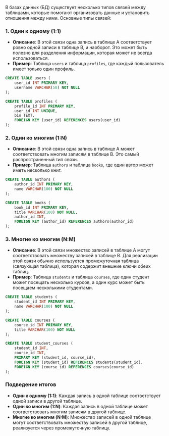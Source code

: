 В базах данных (БД) существует несколько типов связей между таблицами, которые помогают организовать данные и установить отношения между ними. Основные типы связей:

### 1. Один к одному (1:1)

- **Описание**: В этой связи одна запись в таблице A соответствует ровно одной записи в таблице B, и наоборот. Это может быть полезно для разделения информации, которая может не всегда использоваться.
- **Пример**: Таблица `users` и таблица `profiles`, где каждый пользователь имеет только один профиль.

```sql
CREATE TABLE users (
    user_id INT PRIMARY KEY,
    username VARCHAR(50) NOT NULL
);

CREATE TABLE profiles (
    profile_id INT PRIMARY KEY,
    user_id INT UNIQUE,
    bio TEXT,
    FOREIGN KEY (user_id) REFERENCES users(user_id)
);
```

### 2. Один ко многим (1:N)

- **Описание**: В этой связи одна запись в таблице A может соответствовать многим записям в таблице B. Это самый распространенный тип связи.
- **Пример**: Таблица `authors` и таблица `books`, где один автор может иметь несколько книг.

```sql
CREATE TABLE authors (
    author_id INT PRIMARY KEY,
    name VARCHAR(100) NOT NULL
);

CREATE TABLE books (
    book_id INT PRIMARY KEY,
    title VARCHAR(100) NOT NULL,
    author_id INT,
    FOREIGN KEY (author_id) REFERENCES authors(author_id)
);
```

### 3. Многие ко многим (N:M)

- **Описание**: В этой связи множество записей в таблице A могут соответствовать множеству записей в таблице B. Для реализации этой связи обычно используется промежуточная таблица (связующая таблица), которая содержит внешние ключи обеих таблиц.
- **Пример**: Таблица `students` и таблица `courses`, где один студент может посещать несколько курсов, а один курс может быть посещаем несколькими студентами.

```sql
CREATE TABLE students (
    student_id INT PRIMARY KEY,
    name VARCHAR(100) NOT NULL
);

CREATE TABLE courses (
    course_id INT PRIMARY KEY,
    title VARCHAR(100) NOT NULL
);

CREATE TABLE student_courses (
    student_id INT,
    course_id INT,
    PRIMARY KEY (student_id, course_id),
    FOREIGN KEY (student_id) REFERENCES students(student_id),
    FOREIGN KEY (course_id) REFERENCES courses(course_id)
);
```

### Подведение итогов

- **Один к одному (1:1)**: Каждая запись в одной таблице соответствует одной записи в другой таблице.
- **Один ко многим (1:N)**: Каждая запись в одной таблице может соответствовать многим записям в другой таблице.
- **Многие ко многим (N:M)**: Множество записей в одной таблице могут соответствовать множеству записей в другой таблице, реализуется через промежуточную таблицу.